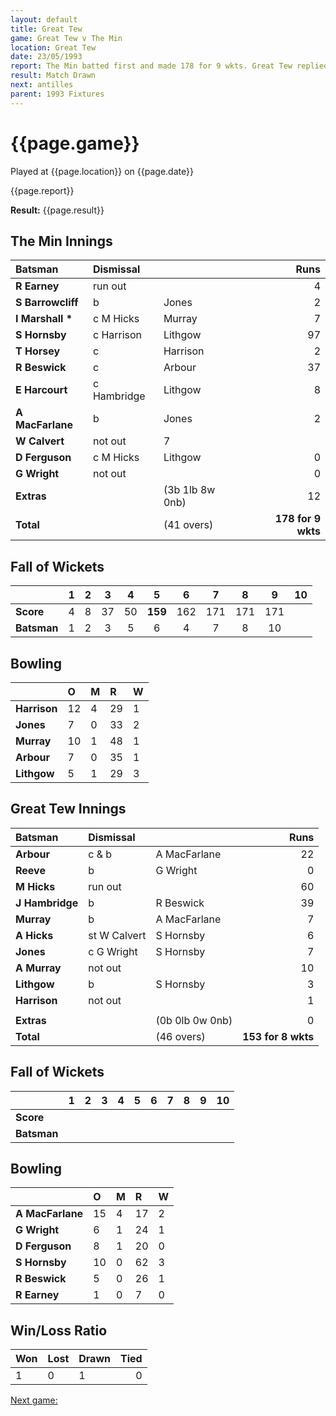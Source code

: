 ```yaml
---
layout: default
title: Great Tew
game: Great Tew v The Min
location: Great Tew
date: 23/05/1993
report: The Min batted first and made 178 for 9 wkts. Great Tew replied with 153 for 8 wkts
result: Match Drawn
next: antilles
parent: 1993 Fixtures
---
```


# {{page.game}}

Played at {{page.location}} on {{page.date}}

{{page.report}}

**Result:** {{page.result}}

## The Min Innings

| Batsman | Dismissal |  | Runs |
|:---|:---|---|---:|
| **R Earney** | run out |  | 4 | 
| **S Barrowcliff** | b | Jones | 2 | 
| **I Marshall &#42;** | c M Hicks | Murray | 7 | 
| **S Hornsby** | c Harrison | Lithgow | 97 | 
| **T Horsey** | c | Harrison | 2 | 
| **R Beswick** | c | Arbour | 37 | 
| **E Harcourt** | c Hambridge | Lithgow | 8 | 
| **A MacFarlane** | b | Jones | 2 | 
| **W Calvert** | not out |   7 | 
| **D Ferguson** | c M Hicks | Lithgow | 0 | 
| **G Wright** | not out |  | 0 | 
| **Extras** | | (3b 1lb 8w 0nb) | 12 | 
| **Total** | | (41 overs) | **178 for 9 wkts** | 

## Fall of Wickets

| | 1 | 2 | 3 | 4 | 5 | 6 | 7 | 8 | 9 | 10 |
|---|:---:|:---:|:---:|:---:|:---:|:---:|:---:|:---:|:---:|:---:|
| **Score** | 4 | 8 | 37 | 50 | **159** | 162 | 171 | 171 | 171 |  |
| **Batsman** | 1 | 2 | 3 | 5 | 6 | 4 | 7 | 8 | 10 |  |

## Bowling

| | O | M | R | W |
|---|:---|:---|:---|:---|
| **Harrison** | 12 | 4 | 29 | 1 |
| **Jones** | 7 | 0 | 33 | 2 |
| **Murray** | 10 | 1 | 48 | 1 |
| **Arbour** | 7 | 0 | 35 | 1 |
| **Lithgow** | 5 | 1 | 29 | 3 | 

## Great Tew Innings

| Batsman | Dismissal |  | Runs |
|:---|:---|---|---:|
| **Arbour** | c & b | A MacFarlane | 22 | 
| **Reeve** | b | G Wright | 0 | 
| **M Hicks** | run out |  | 60 | 
| **J Hambridge** | b | R Beswick | 39 | 
| **Murray** | b | A MacFarlane | 7 | 
| **A Hicks** | st W Calvert | S Hornsby | 6 |
| **Jones** | c G Wright | S Hornsby | 7 | 
| **A Murray** | not out |  | 10 |
| **Lithgow** | b | S Hornsby | 3 | 
| **Harrison** | not out |  | 1 | 
|  |  |  |  |
| **Extras** | | (0b 0lb 0w 0nb) | 0 | 
| **Total** | | (46 overs) | **153 for 8 wkts** | 

## Fall of Wickets

| | 1 | 2 | 3 | 4 | 5 | 6 | 7 | 8 | 9 | 10 |
|---|:---:|:---:|:---:|:---:|:---:|:---:|:---:|:---:|:---:|:---:|
| **Score** |  |  |  |  |  |  |  |  |  |  |
| **Batsman** |  |  |  |  |  |  |  |  |  |  |

## Bowling

| | O | M | R | W |
|---|:---|:---|:---|:---|
| **A MacFarlane** | 15 | 4 | 17 | 2 | 
| **G Wright** | 6 | 1 | 24 | 1 | 
| **D Ferguson** | 8 | 1 | 20 | 0 | 
| **S Hornsby** | 10 | 0 | 62 | 3 | 
| **R Beswick** | 5 | 0 | 26 | 1 |
| **R Earney** | 1 | 0 | 7 | 0 |

## Win/Loss Ratio

| Won | Lost | Drawn | Tied |
|:---|:---|:---|---:|
| 1 | 0 | 1 | 0 |

[Next game:]({{page.next}})
